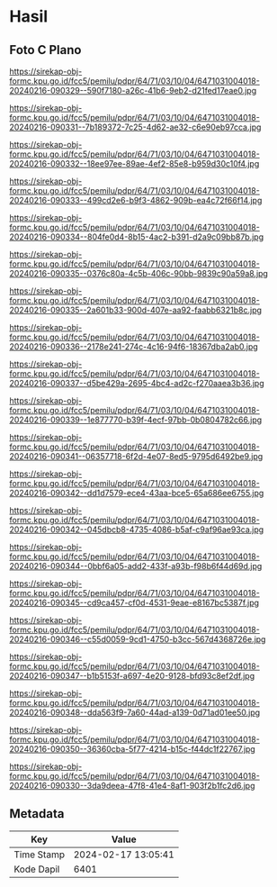 # Hasil

## Foto C Plano

https://sirekap-obj-formc.kpu.go.id/fcc5/pemilu/pdpr/64/71/03/10/04/6471031004018-20240216-090329--590f7180-a26c-41b6-9eb2-d21fed17eae0.jpg

https://sirekap-obj-formc.kpu.go.id/fcc5/pemilu/pdpr/64/71/03/10/04/6471031004018-20240216-090331--7b189372-7c25-4d62-ae32-c6e90eb97cca.jpg

https://sirekap-obj-formc.kpu.go.id/fcc5/pemilu/pdpr/64/71/03/10/04/6471031004018-20240216-090332--18ee97ee-89ae-4ef2-85e8-b959d30c10f4.jpg

https://sirekap-obj-formc.kpu.go.id/fcc5/pemilu/pdpr/64/71/03/10/04/6471031004018-20240216-090333--499cd2e6-b9f3-4862-909b-ea4c72f66f14.jpg

https://sirekap-obj-formc.kpu.go.id/fcc5/pemilu/pdpr/64/71/03/10/04/6471031004018-20240216-090334--804fe0d4-8b15-4ac2-b391-d2a9c09bb87b.jpg

https://sirekap-obj-formc.kpu.go.id/fcc5/pemilu/pdpr/64/71/03/10/04/6471031004018-20240216-090335--0376c80a-4c5b-406c-90bb-9839c90a59a8.jpg

https://sirekap-obj-formc.kpu.go.id/fcc5/pemilu/pdpr/64/71/03/10/04/6471031004018-20240216-090335--2a601b33-900d-407e-aa92-faabb6321b8c.jpg

https://sirekap-obj-formc.kpu.go.id/fcc5/pemilu/pdpr/64/71/03/10/04/6471031004018-20240216-090336--2178e241-274c-4c16-94f6-18367dba2ab0.jpg

https://sirekap-obj-formc.kpu.go.id/fcc5/pemilu/pdpr/64/71/03/10/04/6471031004018-20240216-090337--d5be429a-2695-4bc4-ad2c-f270aaea3b36.jpg

https://sirekap-obj-formc.kpu.go.id/fcc5/pemilu/pdpr/64/71/03/10/04/6471031004018-20240216-090339--1e877770-b39f-4ecf-97bb-0b0804782c66.jpg

https://sirekap-obj-formc.kpu.go.id/fcc5/pemilu/pdpr/64/71/03/10/04/6471031004018-20240216-090341--06357718-6f2d-4e07-8ed5-9795d6492be9.jpg

https://sirekap-obj-formc.kpu.go.id/fcc5/pemilu/pdpr/64/71/03/10/04/6471031004018-20240216-090342--dd1d7579-ece4-43aa-bce5-65a686ee6755.jpg

https://sirekap-obj-formc.kpu.go.id/fcc5/pemilu/pdpr/64/71/03/10/04/6471031004018-20240216-090342--045dbcb8-4735-4086-b5af-c9af96ae93ca.jpg

https://sirekap-obj-formc.kpu.go.id/fcc5/pemilu/pdpr/64/71/03/10/04/6471031004018-20240216-090344--0bbf6a05-add2-433f-a93b-f98b6f44d69d.jpg

https://sirekap-obj-formc.kpu.go.id/fcc5/pemilu/pdpr/64/71/03/10/04/6471031004018-20240216-090345--cd9ca457-cf0d-4531-9eae-e8167bc5387f.jpg

https://sirekap-obj-formc.kpu.go.id/fcc5/pemilu/pdpr/64/71/03/10/04/6471031004018-20240216-090346--c55d0059-9cd1-4750-b3cc-567d4368726e.jpg

https://sirekap-obj-formc.kpu.go.id/fcc5/pemilu/pdpr/64/71/03/10/04/6471031004018-20240216-090347--b1b5153f-a697-4e20-9128-bfd93c8ef2df.jpg

https://sirekap-obj-formc.kpu.go.id/fcc5/pemilu/pdpr/64/71/03/10/04/6471031004018-20240216-090348--dda563f9-7a60-44ad-a139-0d71ad01ee50.jpg

https://sirekap-obj-formc.kpu.go.id/fcc5/pemilu/pdpr/64/71/03/10/04/6471031004018-20240216-090350--36360cba-5f77-4214-b15c-f44dc1f22767.jpg

https://sirekap-obj-formc.kpu.go.id/fcc5/pemilu/pdpr/64/71/03/10/04/6471031004018-20240216-090330--3da9deea-47f8-41e4-8af1-903f2b1fc2d6.jpg


## Metadata

| Key        | Value               |
| ---------- | ------------------- |
| Time Stamp | 2024-02-17 13:05:41 |
| Kode Dapil | 6401                |




